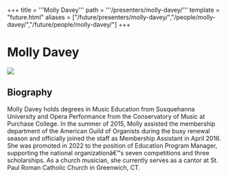 +++
title = '''Molly Davey'''
path = '''/presenters/molly-davey/'''
template = "future.html"
aliases = ["/future/presenters/molly-davey/","/people/molly-davey/","/future/people/molly-davey/"]
+++

<h1>Molly Davey</h1>

<img class="speaker-photo" src="https://custom.cvent.com/C3A4539B19F74ABCB6FCE437F6BC0A74/files/event/910aaf2914d44586a56fbd0b3b2c31c0/6b2542eaeb33441f92b850892c0c6596.jpg">
<h2>Biography</h2>
<p>Molly Davey holds degrees in Music Education from Susquehanna University and Opera Performance from the Conservatory of Music at Purchase College.  In the summer of 2015, Molly assisted the membership department of the American Guild of Organists during the busy renewal season and officially joined the staff as Membership Assistant in April 2016.  She was promoted in 2022 to the position of Education Program Manager, supporting the national organizationâ€™s seven competitions and three scholarships. As a church musician, she currently serves as a cantor at St. Paul Roman Catholic Church in Greenwich, CT.</p>

